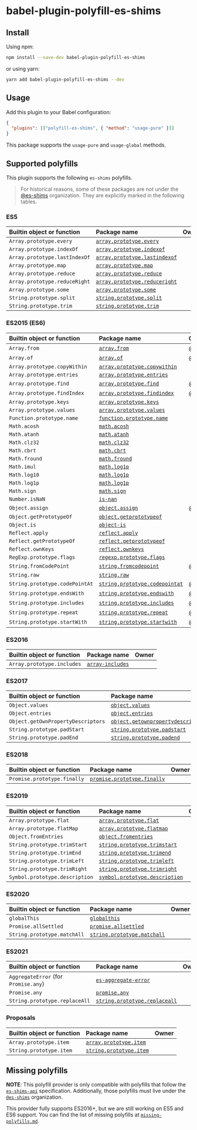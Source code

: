 # babel-plugin-polyfill-es-shims

## Install

Using npm:

```sh
npm install --save-dev babel-plugin-polyfill-es-shims
```

or using yarn:

```sh
yarn add babel-plugin-polyfill-es-shims --dev
```

## Usage

Add this plugin to your Babel configuration:

```json
{
  "plugins": [["polyfill-es-shims", { "method": "usage-pure" }]]
}
```

This package supports the `usage-pure` and `usage-global` methods.

## Supported polyfills

This plugin supports the following `es-shims` polyfills.

> For historical reasons, some of these packages are not under the [@es-shims](https://github.com/es-shims/) organization. They are explicitly marked in the following tables.

### ES5

| Builtin object or function    | Package name                                                                             | Owner |
| :---------------------------- | :--------------------------------------------------------------------------------------- | :---- |
| `Array.prototype.every`       | [`array.prototype.every`](https://github.com/es-shims/Array.prototype.every)             |
| `Array.prototype.indexOf`     | [`array.prototype.indexof`](https://github.com/es-shims/Array.prototype.indexOf)         |
| `Array.prototype.lastIndexOf` | [`array.prototype.lastindexof`](https://github.com/es-shims/Array.prototype.lastIndexOf) |
| `Array.prototype.map`         | [`array.prototype.map`](https://github.com/es-shims/Array.prototype.map)                 |
| `Array.prototype.reduce`      | [`array.prototype.reduce`](https://github.com/es-shims/Array.prototype.reduce)           |
| `Array.prototype.reduceRight` | [`array.prototype.reduceright`](https://github.com/es-shims/Array.prototype.reduceRight) |
| `Array.prototype.some`        | [`array.prototype.some`](https://github.com/es-shims/Array.prototype.some)               |
| `String.prototype.split`      | [`string.prototype.split`](https://github.com/es-shims/String.prototype.split)           |
| `String.prototype.trim`       | [`string.prototype.trim`](https://github.com/es-shims/String.prototype.trim)             |

### ES2015 (ES6)

| Builtin object or function     | Package name                                                                                    | Owner                                              |
| :----------------------------- | :---------------------------------------------------------------------------------------------- | :------------------------------------------------- |
| `Array.from`                   | [`array.from`](https://github.com/mathiasbynens/Array.from)                                     | [@mathiasbynens](https://github.com/mathiasbynens) |
| `Array.of`                     | [`array.of`](https://github.com/mathiasbynens/Array.of)                                         | [@mathiasbynens](https://github.com/mathiasbynens) |
| `Array.prototype.copyWithin`   | [`array.prototype.copywithin`](https://github.com/es-shims/Array.prototype.copyWithin)          |
| `Array.prototype.entries`      | [`array.prototype.entries`](https://github.com/es-shims/Array.prototype.entries)                |
| `Array.prototype.find`         | [`array.prototype.find`](https://github.com/paulmillr/Array.prototype.find)                     | [@paulmillr](https://github.com/paulmillr)         |
| `Array.prototype.findIndex`    | [`array.prototype.findindex`](https://github.com/paulmillr/Array.prototype.findIndex)           | [@paulmillr](https://github.com/paulmillr)         |
| `Array.prototype.keys`         | [`array.prototype.keys`](https://github.com/es-shims/Array.prototype.keys)                      |
| `Array.prototype.values`       | [`array.prototype.values`](https://github.com/es-shims/Array.prototype.values)                  |
| `Function.prototype.name`      | [`function.prototype.name`](https://github.com/es-shims/Function.prototype.name)                |
| `Math.acosh`                   | [`math.acosh`](https://github.com/es-shims/Math.acosh)                                          |
| `Math.atanh`                   | [`math.atanh`](https://github.com/es-shims/Math.atanh)                                          |
| `Math.clz32`                   | [`math.clz32`](https://github.com/es-shims/Math.clz32)                                          |
| `Math.cbrt`                    | [`math.cbrt`](https://github.com/es-shims/Math.cbrt)                                            |
| `Math.fround`                  | [`math.fround`](https://github.com/es-shims/Math.fround)                                        |
| `Math.imul`                    | [`math.log1p`](https://github.com/es-shims/Math.imul)                                           |
| `Math.log10`                   | [`math.log1p`](https://github.com/es-shims/Math.log10)                                          |
| `Math.log1p`                   | [`math.log1p`](https://github.com/es-shims/Math.log1p)                                          |
| `Math.sign`                    | [`math.sign`](https://github.com/es-shims/Math.sign)                                            |
| `Number.isNaN`                 | [`is-nan`](https://github.com/es-shims/is-nan)                                                  |
| `Object.assign`                | [`object.assign`](https://github.com/ljharb/object.assign)                                      | [@ljharb](https://github.com/ljharb)               |
| `Object.getPrototypeOf`        | [`object.getprototypeof`](https://github.com/es-shims/Object.getPrototypeOf)                    |
| `Object.is`                    | [`object-is`](https://github.com/es-shims/object-is)                                            |
| `Reflect.apply`                | [`reflect.apply`](https://github.com/es-shims/Reflect.apply)                                    |
| `Reflect.getPrototypeOf`       | [`reflect.getprototypeof`](https://github.com/es-shims/Reflect.getPrototypeOf)                  |
| `Reflect.ownKeys`              | [`reflect.ownkeys`](https://github.com/es-shims/Reflect.ownKeys)                                |
| `RegExp.prototype.flags`       | [`regexp.prototype.flags`](https://github.com/es-shims/RegExp.prototype.flags)                  |
| `String.fromCodePoint`         | [`string.fromcodepoint`](https://github.com/mathiasbynens/String.fromCodePoint)                 | [@mathiasbynens](https://github.com/mathiasbynens) |
| `String.raw`                   | [`string.raw`](https://github.com/es-shims/String.raw)                                          |
| `String.prototype.codePointAt` | [`string.prototype.codepointat`](https://github.com/mathiasbynens/String.prototype.codePointAt) | [@mathiasbynens](https://github.com/mathiasbynens) |
| `String.prototype.endsWith`    | [`string.prototype.endswith`](https://github.com/mathiasbynens/String.prototype.endsWith)       | [@mathiasbynens](https://github.com/mathiasbynens) |
| `String.prototype.includes`    | [`string.prototype.includes`](https://github.com/mathiasbynens/String.prototype.includes)       | [@mathiasbynens](https://github.com/mathiasbynens) |
| `String.prototype.repeat`      | [`string.prototype.repeat`](https://github.com/mathiasbynens/String.prototype.repeat)           | [@mathiasbynens](https://github.com/mathiasbynens) |
| `String.prototype.startWith`   | [`string.prototype.startwith`](https://github.com/mathiasbynens/String.prototype.startsWith)    | [@mathiasbynens](https://github.com/mathiasbynens) |

### ES2016

| Builtin object or function | Package name                                                   | Owner |
| :------------------------- | :------------------------------------------------------------- | :---- |
| `Array.prototype.includes` | [`array-includes`](https://github.com/es-shims/array-includes) |

### ES2017

| Builtin object or function         | Package name                                                                                       | Owner |
| :--------------------------------- | :------------------------------------------------------------------------------------------------- | :---- |
| `Object.values`                    | [`object.values`](https://github.com/es-shims/Object.values)                                       |
| `Object.entries`                   | [`object.entries`](https://github.com/es-shims/Object.entries)                                     |
| `Object.getOwnPropertyDescriptors` | [`object.getownpropertydescriptors`](https://github.com/es-shims/object.getownpropertydescriptors) |
| `String.prototype.padStart`        | [`string.prototype.padstart`](https://github.com/es-shims/String.prototype.padStart)               |
| `String.prototype.padEnd`          | [`string.prototype.padend`](https://github.com/es-shims/String.prototype.padEnd)                   |

### ES2018

| Builtin object or function  | Package name                                                                         | Owner |
| :-------------------------- | :----------------------------------------------------------------------------------- | :---- |
| `Promise.prototype.finally` | [`promise.prototype.finally`](https://github.com/es-shims/Promise.prototype.finally) |

### ES2019

| Builtin object or function     | Package name                                                                               | Owner |
| :----------------------------- | :----------------------------------------------------------------------------------------- | :---- |
| `Array.prototype.flat`         | [`array.prototype.flat`](https://github.com/es-shims/Array.prototype.flat)                 |
| `Array.prototype.flatMap`      | [`array.prototype.flatmap`](https://github.com/es-shims/Array.prototype.flatMap)           |
| `Object.fromEntries`           | [`object.fromentries`](https://github.com/es-shims/Object.fromEntries)                     |
| `String.prototype.trimStart`   | [`string.prototype.trimstart`](https://github.com/es-shims/String.prototype.trimStart)     |
| `String.prototype.trimEnd`     | [`string.prototype.trimend`](https://github.com/es-shims/String.prototype.trimEnd)         |
| `String.prototype.trimLeft`    | [`string.prototype.trimleft`](https://github.com/es-shims/String.prototype.trimLeft)       |
| `String.prototype.trimRight`   | [`string.prototype.trimright`](https://github.com/es-shims/String.prototype.trimRight)     |
| `Symbol.prototype.description` | [`symbol.prototype.description`](https://github.com/es-shims/Symbol.prototype.description) |

### ES2020

| Builtin object or function  | Package name                                                                       | Owner |
| :-------------------------- | :--------------------------------------------------------------------------------- | :---- |
| `globalThis`                | [`globalthis`](https://github.com/es-shims/globalThis)                             |
| `Promise.allSettled`        | [`promise.allsettled`](https://github.com/es-shims/Promise.allSettled)             |
| `String.prototype.matchAll` | [`string.prototype.matchall`](https://github.com/ljharb/String.prototype.matchAll) |

### ES2021

| Builtin object or function           | Package name                                                                             | Owner |
| :----------------------------------- | :--------------------------------------------------------------------------------------- | :---- |
| `AggregateError` (for `Promise.any`) | [`es-aggregate-error`](https://github.com/es-shims/AggregateError)                       |
| `Promise.any`                        | [`promise.any`](https://github.com/es-shims/Promise.any)                                 |
| `String.prototype.replaceAll`        | [`string.prototype.replaceall`](https://github.com/es-shims/String.prototype.replaceAll) |

### Proposals

| Builtin object or function | Package name                                                                 | Owner |
| :------------------------- | :--------------------------------------------------------------------------- | :---- |
| `Array.prototype.item`     | [`array.prototype.item`](https://github.com/es-shims/Array.prototype.item)   |
| `String.prototype.item`    | [`string.prototype.item`](https://github.com/es-shims/String.prototype.item) |

## Missing polyfills

**NOTE**: This polyfill provider is only compatible with polyfills that follow the [`es-shims-api`](https://github.com/es-shims/es-shim-api) specification. Additionally, those polyfills must live under the [`@es-shims`](https://github.com/es-shims) organization.

This provider fully supports ES2016+, but we are still working on ES5 and ES6 support. You can find the list of missing polyfills at [`missing-polyfills.md`](./missing-polyfills.md).
